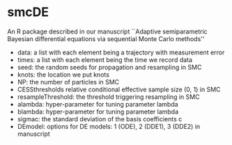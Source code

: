 # smcDE
An R package described in our manuscript ``Adaptive semiparametric Bayesian differential equations via sequential Monte Carlo methods''

- data: a list with each element being a trajectory with measurement error
- times: a list with each element being the time we record data
- seed: the random seeds for propagation and resampling in SMC
- knots: the location we put knots
- NP: the number of particles in SMC
- CESSthresholds relative conditional effective sample size (0, 1) in SMC
- resampleThreshold: the threshold triggering resampling in SMC
- alambda: hyper-parameter for tuning parameter lambda
- blambda: hyper-parameter for tuning parameter lambda
- sigmac: the standard deviation of the basis coefficients c
- DEmodel: options for DE models: 1 (ODE), 2 (DDE1), 3 (DDE2) in manuscript